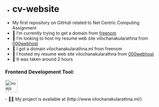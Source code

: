 - # cv-website
- My first repository on GitHub related to Net Centric Computing Assignment
- 🔭 I’m currently trying to get a domain from [freenom](https://www.freenom.com/en/index.html?lang=en)
- 👯 I’m looking to host my resume web site vilochanakularathna from [000webhost](https://www.000webhost.com/)
- 🔭 I got a domain vilochanakularathna.ml from freenom
- 👯 I hosted my resume web site vilochanakularathna from [000webhost](https://www.000webhost.com/) 
- 👯 It was taken around 2 hours
<h3 align="left">Frontend Development Tool:</h3>
<p align="left"> <a href="https://wordpress.org/" target="_blank"> <img src="https://encrypted-tbn0.gstatic.com/images?q=tbn:ANd9GcThMrwRPskY3YbshjBj3yk2i56dZGpT1OsYnw&usqp=CAU" alt="vuejs" width="40" height="40"/> </a> </p>
- 👨‍💻 My project is available at (http://www.vilochanakularathna.ml/)
